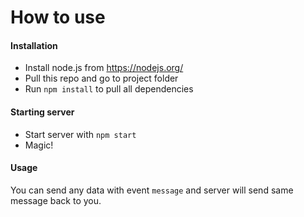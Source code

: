 # How to use

#### Installation

  - Install node.js from https://nodejs.org/
  - Pull this repo and go to project folder
  - Run `npm install` to pull all dependencies
 
#### Starting server
  - Start server with `npm start`
  - Magic!

#### Usage
You can send any data with event `message` and server will send same message back to you.
